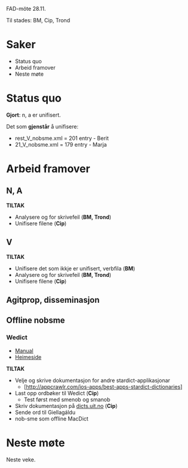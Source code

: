 FAD-möte 28.11.

Til stades: BM, Cip, Trond

# Saker

* Status quo
* Arbeid framover
* Neste møte

# Status quo

**Gjort**: n, a er unifisert.

Det som **gjenstår** å unifisere:

* rest_V_nobsme.xml = 201 entry - Berit
* 21_V_nobsme.xml = 179 entry - Marja

# Arbeid framover

##  N, A

**TILTAK**
* Analysere <re> og <xt> for skrivefeil (**BM, Trond**)
* Unifisere filene (**Cip**)

## V

**TILTAK**
* Unifisere det som ikkje er unifisert, verbfila (**BM**)
* Analysere <re> og <xt> for skrivefeil (**BM, Trond**)
* Unifisere filene (**Cip**)

## Agitprop, disseminasjon

## Offline nobsme

### Wedict

* [Manual](http://app.weiphone.com/wedict/wedictpromanual.pdf)
* [Heimeside](http://app.weiphone.com/wedict/)

**TILTAK**

* Velje og skrive dokumentasjon for andre stardict-applikasjonar
    - [http://appcrawlr.com/ios-apps/best-apps-stardict-dictionaries]
* Last opp ordbøker til Wedict  (**Cip**)
    - Test først med smenob og smanob
* Skriv dokumentasjon på [dicts.uit.no](http://dicts.uit.no) (**Cip**)
* Sende ord til Giellagáldu
* nob-sme som offline MacDict 

# Neste møte

Neste veke.
